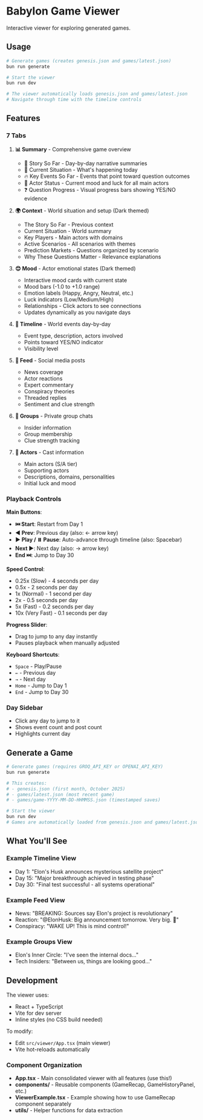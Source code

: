# Babylon Game Viewer

Interactive viewer for exploring generated games.

## Usage

```bash
# Generate games (creates genesis.json and games/latest.json)
bun run generate

# Start the viewer
bun run dev

# The viewer automatically loads genesis.json and games/latest.json
# Navigate through time with the timeline controls
```

## Features

### 7 Tabs

1. **📊 Summary** - Comprehensive game overview
   - 📖 Story So Far - Day-by-day narrative summaries
   - 🎯 Current Situation - What's happening today
   - 🔥 Key Events So Far - Events that point toward question outcomes
   - 👥 Actor Status - Current mood and luck for all main actors
   - ❓ Question Progress - Visual progress bars showing YES/NO evidence

2. **🌍 Context** - World situation and setup (Dark themed)
   - The Story So Far - Previous context
   - Current Situation - World summary
   - Key Players - Main actors with domains
   - Active Scenarios - All scenarios with themes
   - Prediction Markets - Questions organized by scenario
   - Why These Questions Matter - Relevance explanations

3. **😊 Mood** - Actor emotional states (Dark themed)
   - Interactive mood cards with current state
   - Mood bars (-1.0 to +1.0 range)
   - Emotion labels (Happy, Angry, Neutral, etc.)
   - Luck indicators (Low/Medium/High)
   - Relationships - Click actors to see connections
   - Updates dynamically as you navigate days

4. **📅 Timeline** - World events day-by-day
   - Event type, description, actors involved
   - Points toward YES/NO indicator
   - Visibility level

5. **📰 Feed** - Social media posts
   - News coverage
   - Actor reactions
   - Expert commentary
   - Conspiracy theories
   - Threaded replies
   - Sentiment and clue strength

6. **💬 Groups** - Private group chats
   - Insider information
   - Group membership
   - Clue strength tracking

7. **👥 Actors** - Cast information
   - Main actors (S/A tier)
   - Supporting actors
   - Descriptions, domains, personalities
   - Initial luck and mood

### Playback Controls

**Main Buttons**:
- **⏮️ Start**: Restart from Day 1
- **◀️ Prev**: Previous day (also: ← arrow key)
- **▶️ Play / ⏸️ Pause**: Auto-advance through timeline (also: Spacebar)
- **Next ▶️**: Next day (also: → arrow key)
- **End ⏭️**: Jump to Day 30

**Speed Control**:
- 0.25x (Slow) - 4 seconds per day
- 0.5x - 2 seconds per day
- 1x (Normal) - 1 second per day
- 2x - 0.5 seconds per day
- 5x (Fast) - 0.2 seconds per day
- 10x (Very Fast) - 0.1 seconds per day

**Progress Slider**:
- Drag to jump to any day instantly
- Pauses playback when manually adjusted

**Keyboard Shortcuts**:
- `Space` - Play/Pause
- `←` - Previous day
- `→` - Next day
- `Home` - Jump to Day 1
- `End` - Jump to Day 30

### Day Sidebar

- Click any day to jump to it
- Shows event count and post count
- Highlights current day

## Generate a Game

```bash
# Generate games (requires GROQ_API_KEY or OPENAI_API_KEY)
bun run generate

# This creates:
# - genesis.json (first month, October 2025)
# - games/latest.json (most recent game)
# - games/game-YYYY-MM-DD-HHMMSS.json (timestamped saves)

# Start the viewer
bun run dev
# Games are automatically loaded from genesis.json and games/latest.json
```

## What You'll See

### Example Timeline View
- Day 1: "Elon's Husk announces mysterious satellite project"
- Day 15: "Major breakthrough achieved in testing phase"
- Day 30: "Final test successful - all systems operational"

### Example Feed View
- News: "BREAKING: Sources say Elon's project is revolutionary"
- Reaction: "@ElonHusk: Big announcement tomorrow. Very big. 🚀"
- Conspiracy: "WAKE UP! This is mind control!"

### Example Groups View
- Elon's Inner Circle: "I've seen the internal docs..."
- Tech Insiders: "Between us, things are looking good..."

## Development

The viewer uses:
- React + TypeScript
- Vite for dev server
- Inline styles (no CSS build needed)

To modify:
- Edit `src/viewer/App.tsx` (main viewer)
- Vite hot-reloads automatically

### Component Organization

- **App.tsx** - Main consolidated viewer with all features (use this!)
- **components/** - Reusable components (GameRecap, GameHistoryPanel, etc.)
- **ViewerExample.tsx** - Example showing how to use GameRecap component separately
- **utils/** - Helper functions for data extraction

